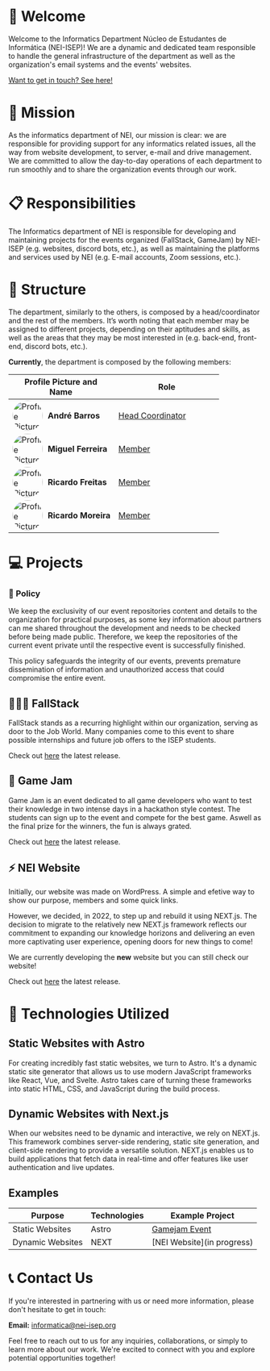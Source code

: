 # 👋 Welcome

Welcome to the Informatics Department Núcleo de Estudantes de Informática (NEI-ISEP)! We are a dynamic and dedicated team responsible to handle the general infrastructure of the department as well as the organization's email systems and the events' websites.

[Want to get in touch? See here!](#contact-us)

# 🎯 Mission

As the informatics department of NEI, our mission is clear: we are responsible for providing support for any informatics related issues, all the way from website development, to server, e-mail and drive management. We are committed to allow the day-to-day operations of each department to run smoothly and to share the organization events through our work.

# 📋 Responsibilities

The Informatics department of NEI is responsible for developing and maintaining projects for the events organized (FallStack, GameJam) by NEI-ISEP (e.g. websites, discord bots, etc.), as well as maintaining the platforms and services used by NEI (e.g. E-mail accounts, Zoom sessions, etc.).

# 🧱 Structure

The department, similarly to the others, is composed by a head/coordinator and the rest of the members. It’s worth noting that each member may be assigned to different projects, depending on their aptitudes and skills, as well as the areas that they may be most interested in (e.g. back-end, front-end, discord bots, etc.).

**Currently**, the department is composed by the following members:

| <div style="width:20vw">Profile Picture and Name</div> | <div style="width:20vw">Role</div> |
| ----------------------------------------------------- | --------------------------------- |
| <div style="display:flex; align-items:center;"><img src="https://github.com/andrefbarros.png" alt="Profile Picture" width="60" style="border-radius: 30px;"><div style="text-align:center; margin-left: 10px;">**André Barros**</div></div> | [Head Coordinator](https://github.com/andrefbarros) |
| <div style="display:flex; align-items:center;"><img src="https://github.com/esfoliante.png" alt="Profile Picture" width="60" style="border-radius: 30px;"><div style="text-align:center; margin-left: 10px;">**Miguel Ferreira**</div></div> | [Member](https://github.com/esfoliante) |
| <div style="display:flex; align-items:center;"><img src="https://github.com/rmotafreitas.png" alt="Profile Picture" width="60" style="border-radius: 30px;"><div style="text-align:center; margin-left: 10px;">**Ricardo Freitas**</div></div> | [Member](https://github.com/rmotafreitas) |
| <div style="display:flex; align-items:center;"><img src="https://github.com/ricardo177m.png" alt="Profile Picture" width="60" style="border-radius: 30px;"><div style="text-align:center; margin-left: 10px;">**Ricardo Moreira**</div></div> | [Member](https://github.com/ricardo177m) |


# 💻 Projects

### 🧾 Policy

We keep the exclusivity of our event repositories content and details to the organization for practical purposes, as some key information about partners can me shared throughout the development and needs to be checked before being made public. Therefore, we keep the repositories of the current event private until the respective event is successfully finished.

This policy safeguards the integrity of our events, prevents premature dissemination of information and unauthorized access that could compromise the entire event.

## 👨🏻‍💻 FallStack

FallStack stands as a recurring highlight within our organization, serving as door to the Job World. Many companies come to this event to share possible internships and future job offers to the ISEP students.

Check out <a href="https://fallstack.nei-isep.org/" target="_blank">here</a> the latest release.

## 👾 Game Jam

Game Jam is an event dedicated to all game developers who want to test their knowledge in two intense days in a hackathon style contest. The students can sign up to the event and compete for the best game. Aswell as the final prize for the winners, the fun is always grated.

Check out <a href="https://gamejam.nei-isep.org/" target="_blank">here</a> the latest release.

## ⚡ NEI Website

Initially, our website was made on WordPress. A simple and efetive way to show our purpose, members and some quick links. 

However, we decided, in 2022, to step up and rebuild it using NEXT.js. The decision to migrate to the relatively new NEXT.js framework reflects our commitment to expanding our knowledge horizons and delivering an even more captivating user experience, opening doors for new things to come! 

We are currently developing the **new** website but you can still check our website!

Check out <a href="https://nei-isep.org/" target="_blank">here</a> the latest release.

# 🚀 Technologies Utilized

## Static Websites with Astro

For creating incredibly fast static websites, we turn to Astro. It's a dynamic static site generator that allows us to use modern JavaScript frameworks like React, Vue, and Svelte. Astro takes care of turning these frameworks into static HTML, CSS, and JavaScript during the build process.

## Dynamic Websites with Next.js

When our websites need to be dynamic and interactive, we rely on NEXT.js. This framework combines server-side rendering, static site generation, and client-side rendering to provide a versatile solution. NEXT.js enables us to build applications that fetch data in real-time and offer features like user authentication and live updates.

## Examples 

Purpose | Technologies | Example Project |
--------| ------------- |------------------
Static Websites | Astro | [Gamejam Event](https://gamejam.nei-isep.org/)
Dynamic Websites | NEXT | [NEI Website](in progress)

# 📞 Contact Us <a name="contact-us"></a>

If you're interested in partnering with us or need more information, please don't hesitate to get in touch:

**Email:** [informatica@nei-isep.org](mailto:informatica@nei-isep.org)

Feel free to reach out to us for any inquiries, collaborations, or simply to learn more about our work. We're excited to connect with you and explore potential opportunities together!
